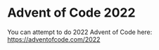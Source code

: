 # Advent of Code 2022

You can attempt to do 2022 Advent of Code here: https://adventofcode.com/2022